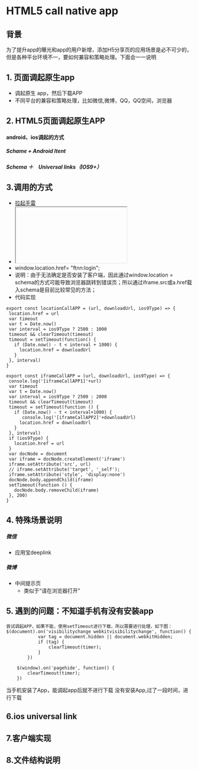 # HTML5 call native app
## 背景
为了提升app的曝光和app的用户新增，添加H5分享页的应用场景是必不可少的，但是各种平台环境不一，要如何兼容和策略处理。下面会一一说明

## 1. 页面调起原生app
- 调起原生 app，然后下载APP
- 不同平台的兼容和策略处理，比如微信,微博，QQ，QQ空间，浏览器


## 2. HTML5页面调起原生APP
#### android、ios调起的方式
##### Schame + Android Itent
##### Schema ＋　Universal links（IOS9+）

## 3.调用的方式
 - <a href="ftnn:login">拉起手雷</a>
 - <iframe src="ftnn:login"></iframe>
 - window.location.href= "ftnn:login";
 - 说明：由于无法确定是否安装了客户端，因此通过window.location = schema的方式可能导致浏览器跳转到错误页；所以通过iframe.src或a.href载入schema是目前比较常见的方法；
 - 代码实现
 ```
 export const locationCallAPP = (url, downloadUrl, ios9Type) => {
  location.href = url
  var timeout
  var t = Date.now()
  var interval = ios9Type ? 2500 : 1000
  timeout && clearTimeout(timeout)
  timeout = setTimeout(function() {
    if (Date.now() - t < interval + 1000) {
      location.href = downloadUrl
    }
  }, interval)
}

export const iframeCallAPP = (url, downloadUrl, ios9Type) => {
  console.log('[iframeCallAPP1]'+url)
  var timeout
  var t = Date.now()
  var interval = ios9Type ? 2500 : 2000
  timeout && clearTimeout(timeout)
  timeout = setTimeout(function () {
    if (Date.now() - t < interval+1000) {
       console.log('[iframeCallAPP2]'+downloadUrl)
      location.href = downloadUrl
    }
  }, interval)
  if (ios9Type) {
    location.href = url
  }
  var docNode = document
  var iframe = docNode.createElement('iframe')
  iframe.setAttribute('src', url)
  // iframe.setAttribute('target', '_self');
  iframe.setAttribute('style', 'display:none')
  docNode.body.appendChild(iframe)
  setTimeout(function () {
    docNode.body.removeChild(iframe)
  }, 200)
}
 ```

##  4. 特殊场景说明
##### 微信
- 应用宝deeplink
##### 微博
- 中间提示页
    - 类似于“请在浏览器打开”

## 5. 遇到的问题：不知道手机有没有安装app
    尝试调起APP，如果不能，使用setTimeout进行下载，所以需要进行处理，如下图：
    $(document).on('visibilitychange webkitvisibilitychange', function() {
                var tag = document.hidden || document.webkitHidden;
                if (tag) {
                    clearTimeout(timer);
                }
            })

        $(window).on('pagehide', function() {
            clearTimeout(timer);
        })
        
当手机安装了App，能调起app后就不进行下载
没有安装App,过了一段时间，进行下载
## 6.ios universal link

## 7.客户端实现

## 8.文件结构说明

